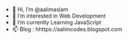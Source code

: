 - 👋 Hi, I’m @aalimaslam
- 👀 I’m interested in Web Development
- 🌱 I’m currently Learning JavaScript
- 📫 Blog : hhttps://aalimcodes.blogspot.com

<!---
aalimaslam/aalimaslam is a ✨ special ✨ repository because its `README.md` (this file) appears on your GitHub profile.
You can click the Preview link to take a look at your changes.
--->

